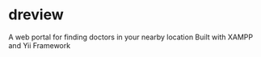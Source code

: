 # dreview

A web portal for finding doctors in your nearby location
Built with XAMPP and Yii Framework 
